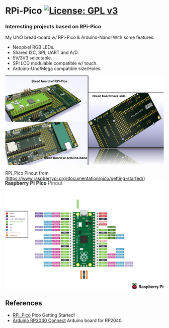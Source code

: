 # RPi-Pico [![License: GPL v3](https://img.shields.io/badge/License-GPLv3-blue.svg)](https://www.gnu.org/licenses/gpl-3.0)<br>
### Interesting projects based on RPi-Pico<br>
 
My UNO bread-board w/ RPi-Pico & Arduino-Nano!
With some features:
 - Neopixel RGB LEDs.
 - Shared I2C, SPI, UART and A/D.
 - 5V/3V3 selectable.
 - SPI LCD modulable compatible w/ touch.
 - Arduino-Uno/Mega compatible size/Holes.
 
<img src="pic/UnoPicoNano_Update0129.jpg" width=800>

RPi_Pico Pinout from (https://www.raspberrypi.org/documentation/pico/getting-started/)
<img src="pic/RPi_PicoPinout_R3.jpg" width=640>


## References
  - [RPi_Pico](https://www.raspberrypi.org/documentation/pico/getting-started/) Pico Getting Started!
  - [Arduino RP2040 Connect](https://blog.arduino.cc/2021/01/20/welcome-raspberry-pi-to-the-world-of-microcontrollers/) Arduino board for RP2040.
  
